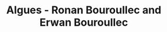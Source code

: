 ---
title: Algues - Ronan Bouroullec and Erwan Bouroullec
layout: entry
presentation: side-by-side
object:
  - id: exrr-2023-78
order: 401
menu: false
---